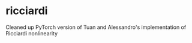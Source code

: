 # ricciardi
Cleaned up PyTorch version of Tuan and Alessandro's implementation of Ricciardi nonlinearity
